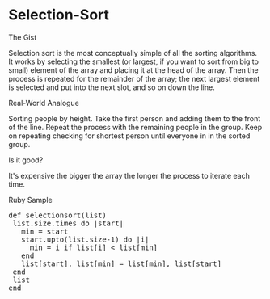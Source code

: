 # Selection-Sort

The Gist

Selection sort is the most conceptually simple of all the sorting algorithms. It works by selecting the smallest (or largest, if you want to sort from big to small) element of the array and placing it at the head of the array. Then the process is repeated for the remainder of the array; the next largest element is selected and put into the next slot, and so on down the line.

Real-World Analogue

Sorting people by height. Take the first person and adding them to the front of the line. Repeat the process with the remaining people in the group.  Keep on repeating checking for shortest person until everyone in in the sorted group.

Is it good?

It's expensive the bigger the array the longer the process to iterate each time.  

Ruby Sample

<pre class="ruby">
def selectionsort(list)
 list.size.times do |start|
   min = start
   start.upto(list.size-1) do |i|
     min = i if list[i] < list[min]
   end
   list[start], list[min] = list[min], list[start]
 end
 list
end
</pre>
    
